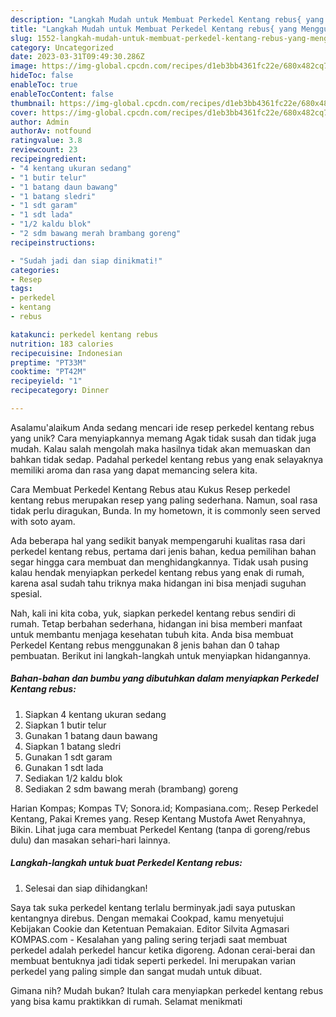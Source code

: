 ```yaml
---
description: "Langkah Mudah untuk Membuat Perkedel Kentang rebus{ yang Menggugah Selera"
title: "Langkah Mudah untuk Membuat Perkedel Kentang rebus{ yang Menggugah Selera"
slug: 1552-langkah-mudah-untuk-membuat-perkedel-kentang-rebus-yang-menggugah-selera
category: Uncategorized
date: 2023-03-31T09:49:30.286Z
image: https://img-global.cpcdn.com/recipes/d1eb3bb4361fc22e/680x482cq70/perkedel-kentang-rebus-foto-resep-utama.jpg
hideToc: false
enableToc: true
enableTocContent: false
thumbnail: https://img-global.cpcdn.com/recipes/d1eb3bb4361fc22e/680x482cq70/perkedel-kentang-rebus-foto-resep-utama.jpg
cover: https://img-global.cpcdn.com/recipes/d1eb3bb4361fc22e/680x482cq70/perkedel-kentang-rebus-foto-resep-utama.jpg
author: Admin
authorAv: notfound
ratingvalue: 3.8
reviewcount: 23
recipeingredient:
- "4 kentang ukuran sedang"
- "1 butir telur"
- "1 batang daun bawang"
- "1 batang sledri"
- "1 sdt garam"
- "1 sdt lada"
- "1/2 kaldu blok"
- "2 sdm bawang merah brambang goreng"
recipeinstructions:

- "Sudah jadi dan siap dinikmati!"
categories:
- Resep
tags:
- perkedel
- kentang
- rebus

katakunci: perkedel kentang rebus 
nutrition: 183 calories
recipecuisine: Indonesian
preptime: "PT33M"
cooktime: "PT42M"
recipeyield: "1"
recipecategory: Dinner

---
```



Asalamu'alaikum Anda sedang mencari ide resep perkedel kentang rebus yang unik? Cara menyiapkannya memang Agak tidak susah dan tidak juga mudah. Kalau salah mengolah maka hasilnya tidak akan memuaskan dan bahkan tidak sedap. Padahal perkedel kentang rebus yang enak selayaknya memiliki aroma dan rasa yang dapat memancing selera kita.


Cara Membuat Perkedel Kentang Rebus atau Kukus Resep perkedel kentang rebus merupakan resep yang paling sederhana. Namun, soal rasa tidak perlu diragukan, Bunda. In my hometown, it is commonly seen served with soto ayam.

Ada beberapa hal yang sedikit banyak mempengaruhi kualitas rasa dari perkedel kentang rebus, pertama dari jenis bahan, kedua pemilihan bahan segar hingga cara membuat dan menghidangkannya. Tidak usah pusing kalau hendak menyiapkan perkedel kentang rebus yang enak di rumah, karena asal sudah tahu triknya maka hidangan ini bisa menjadi suguhan spesial.


Nah, kali ini kita coba, yuk, siapkan perkedel kentang rebus sendiri di rumah. Tetap berbahan sederhana, hidangan ini bisa memberi manfaat untuk membantu menjaga kesehatan tubuh kita. Anda bisa membuat Perkedel Kentang rebus menggunakan 8 jenis bahan dan 0 tahap pembuatan. Berikut ini langkah-langkah untuk menyiapkan hidangannya.

<!--inarticleads1-->

##### Bahan-bahan dan bumbu yang dibutuhkan dalam menyiapkan Perkedel Kentang rebus:

1. Siapkan 4 kentang ukuran sedang
1. Siapkan 1 butir telur
1. Gunakan 1 batang daun bawang
1. Siapkan 1 batang sledri
1. Gunakan 1 sdt garam
1. Gunakan 1 sdt lada
1. Sediakan 1/2 kaldu blok
1. Sediakan 2 sdm bawang merah (brambang) goreng


Harian Kompas; Kompas TV; Sonora.id; Kompasiana.com;. Resep Perkedel Kentang, Pakai Kremes yang. Resep Kentang Mustofa Awet Renyahnya, Bikin. Lihat juga cara membuat Perkedel Kentang (tanpa di goreng/rebus dulu) dan masakan sehari-hari lainnya. 

<!--inarticleads2-->

##### Langkah-langkah untuk buat Perkedel Kentang rebus:


1. Selesai dan siap dihidangkan!

Saya tak suka perkedel kentang terlalu berminyak.jadi saya putuskan kentangnya direbus. Dengan memakai Cookpad, kamu menyetujui Kebijakan Cookie dan Ketentuan Pemakaian. Editor Silvita Agmasari KOMPAS.com - Kesalahan yang paling sering terjadi saat membuat perkedel adalah perkedel hancur ketika digoreng. Adonan cerai-berai dan membuat bentuknya jadi tidak seperti perkedel. Ini merupakan varian perkedel yang paling simple dan sangat mudah untuk dibuat. 

Gimana nih? Mudah bukan? Itulah cara menyiapkan perkedel kentang rebus yang bisa kamu praktikkan di rumah. Selamat menikmati
